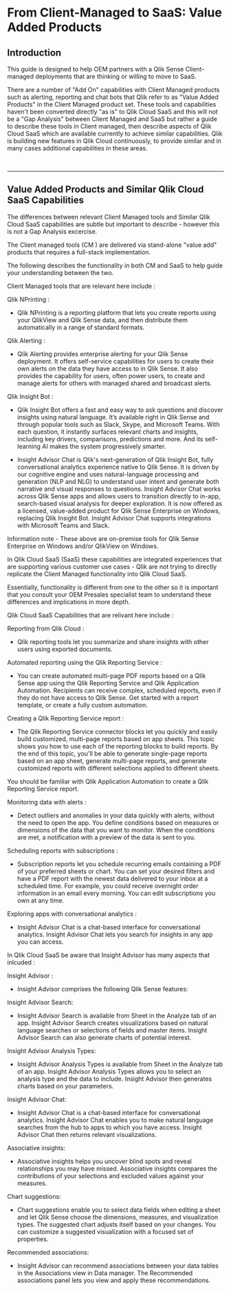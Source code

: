 # From Client-Managed to SaaS: **Value Added Products**

## Introduction
This guide is designed to help OEM partners with a Qlik Sense Client-managed deployments that are thinking or willing to move to SaaS.

There are a number of "Add On" capabilities with Client Managed products such as alerting, reporting and chat bots that Qlik refer to as "Value Added Products" in the Client  Managed product set. These tools and capabilities haven't been converted directly "as is" to Qlik Cloud SaaS and this will not be a "Gap Analysis" between Client Managed and SaaS but rather a guide to describe these tools in Client managed, then describe aspects of Qlik Cloud SaaS which are available currently to achieve similar capabilities. Qlik is building new features in Qlik Cloud continuously, to provide similar and in many cases additional capabilities in these areas.


&nbsp;
___
## Value Added Products and Similar Qlik Cloud SaaS Capabilities

The differences between relevant Client Managed tools and Similar Qlik Cloud SaaS capabilities are subtle but important to describe - however this is not a Gap Analysis excercise.

The Client managed tools (CM ) are delivered via stand-alone "value add" products that requires a full-stack implementation. 

The following describes the functionality in both CM and SaaS to help guide your understanding between the two.

Client Managed tools that are relevant here include :

Qlik NPrinting :

- Qlik NPrinting is a reporting platform that lets you create reports using your QlikView and Qlik Sense data, and then distribute them automatically in a range of standard formats.

Qlik Alerting :

- Qlik Alerting provides enterprise alerting for your Qlik Sense deployment. It offers self-service capabilities for users to create their own alerts on the data they have access to in Qlik Sense. It also provides the capability for users, often power users, to create and manage alerts for others with managed shared and broadcast alerts.

Qlik Insight Bot :

- Qlik Insight Bot offers a fast and easy way to ask questions and discover insights using natural language. It’s available right in Qlik Sense and through popular tools such as Slack, Skype, and Microsoft Teams. With each question, it instantly surfaces relevant charts and insights, including key drivers, comparisons, predictions and more. And its self-learning AI makes the system progressively smarter.

- Insight Advisor Chat is Qlik's next-generation of Qlik Insight Bot, fully conversational analytics experience native to Qlik Sense. It is driven by our cognitive engine and uses natural-language processing and generation (NLP and NLG) to understand user intent and generate both narrative and visual responses to questions. Insight Advisor Chat works across Qlik Sense apps and allows users to transition directly to in-app, search-based visual analysis for deeper exploration. It is now offered as a licensed, value-added product for Qlik Sense Enterprise on Windows, replacing Qlik Insight Bot. Insight Advisor Chat supports integrations with Microsoft Teams and Slack.

Information note - These above are on-premise tools for Qlik Sense Enterprise on Windows and/or QlikView on Windows.

In Qlik Cloud SaaS (SaaS) these capabilities are integrated experiences that are supporting various customer use cases - Qlik are not trying to directly replicate the Client Managed functionality into Qlik Cloud SaaS.

Essentially, functionality is different from one to the other so it is important that you consult your OEM Presales specialist team to understand these differences and implications in more depth.

Qlik Cloud SaaS Capabilities that are relivant here include :

Reporting from Qlik Cloud :

- Qlik reporting tools let you summarize and share insights with other users using exported documents.

Automated reporting using the Qlik Reporting Service :

- You can create automated multi-page PDF reports based on a Qlik Sense app using the Qlik Reporting Service and Qlik Application Automation. Recipients can receive complex, scheduled reports, even if they do not have access to Qlik Sense. Get started with a report template, or create a fully custom automation.

Creating a Qlik Reporting Service report :

- The Qlik Reporting Service connector blocks let you quickly and easily build customized, multi-page reports based on app sheets. This topic shows you how to use each of the reporting blocks to build reports. By the end of this topic, you'll be able to generate single-page reports based on an app sheet, generate multi-page reports, and generate customized reports with different selections applied to different sheets.

You should be familiar with Qlik Application Automation to create a Qlik Reporting Service report.

Monitoring data with alerts :

- Detect outliers and anomalies in your data quickly with alerts, without the need to open the app. You define conditions based on measures or dimensions of the data that you want to monitor. When the conditions are met, a notification with a preview of the data is sent to you.

Scheduling reports with subscriptions :

- Subscription reports let you schedule recurring emails containing a PDF of your preferred sheets or chart. You can set your desired filters and have a PDF report with the newest data delivered to your inbox at a scheduled time. For example, you could receive overnight order information in an email every morning. You can edit subscriptions you own at any time.


Exploring apps with conversational analytics :

- Insight Advisor Chat is a chat-based interface for conversational analytics. Insight Advisor Chat lets you search for insights in any app you can access.

In Qlik Cloud SaaS be aware that Insight Advisor has many aspects that inlcuded :

Insight Advisor :

- Insight Advisor comprises the following Qlik Sense features:

Insight Advisor Search: 

- Insight Advisor Search is available from Sheet in the Analyze tab of an app. Insight Advisor Search creates visualizations based on natural language searches or selections of fields and master items. Insight Advisor Search can also generate charts of potential interest.

Insight Advisor Analysis Types: 

- Insight Advisor Analysis Types is available from Sheet in the Analyze tab of an app. Insight Advisor Analysis Types allows you to select an analysis type and the data to include. Insight Advisor then generates charts based on your parameters.

Insight Advisor Chat: 

- Insight Advisor Chat is a chat-based interface for conversational analytics. Insight Advisor Chat enables you to make natural language searches from the hub to apps to which you have access. Insight Advisor Chat then returns relevant visualizations.

Associative insights: 

- Associative insights helps you uncover blind spots and reveal relationships you may have missed. Associative insights compares the contributions of your selections and excluded values against your measures.

Chart suggestions: 

- Chart suggestions enable you to select data fields when editing a sheet and let Qlik Sense choose the dimensions, measures, and visualization types. The suggested chart adjusts itself based on your changes. You can customize a suggested visualization with a focused set of properties.

Recommended associations: 

- Insight Advisor can recommend associations between your data tables in the Associations view in Data manager. The Recommended associations panel lets you view and apply these recommendations.









